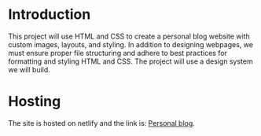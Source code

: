 # Introduction
This project will use HTML and CSS to create a personal blog website with custom images, layouts, and styling. In addition to designing webpages, we must ensure proper file structuring and adhere to best practices for formatting and styling HTML and CSS. The project will use a design system we will build.

# Hosting
The site is hosted on netlify and the link is: [Personal blog](https://unique-marshmallow-84d68a.netlify.app).
